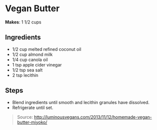 # Vegan Butter

**Makes**: 1 1/2 cups

## Ingredients

 - 1/2 cup melted refined coconut oil
 - 1/2 cup almond milk
 - 1/4 cup canola oil
 - 1 tsp apple cider vinegar
 - 1/2 tsp sea salt
 - 2 tsp lecithin

## Steps

 - Blend ingredients until smooth and lecithin granules have dissolved.
 - Refrigerate until set.

> Source: http://luminousvegans.com/2013/11/12/homemade-vegan-butter-miyoko/
